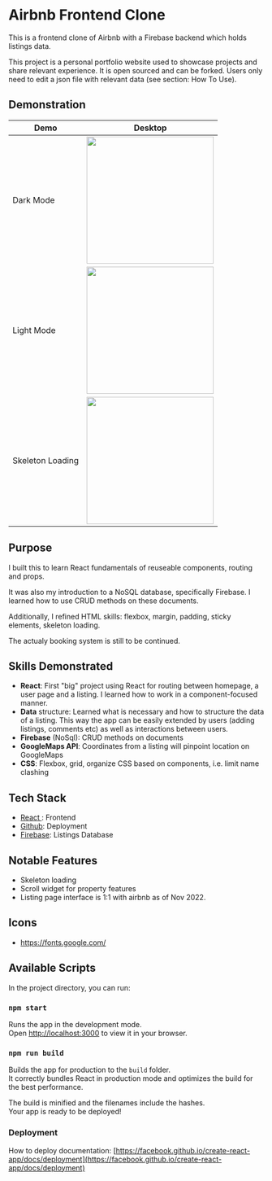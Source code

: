 # Airbnb Frontend Clone

This is a frontend clone of Airbnb with a Firebase backend which holds listings data. 


This project is a personal portfolio website used to showcase projects and share relevant experience. It is open sourced and can be forked. Users only need to edit a json file with relevant data (see section: How To Use).

## Demonstration

| Demo  | Desktop |
| ----------- | ----------- |
| Dark Mode | <img src="https://i.imgur.com/adg4VBy.gif" width="250px"/> |
| Light Mode | <img src="https://i.imgur.com/RBtsfqS.gif" width="250px"/> |
| Skeleton Loading | <img src="https://i.imgur.com/N6Nd4QE.gif" width="250px"/> |



## Purpose
I built this to learn React fundamentals of reuseable components, routing and props. 

It was also my introduction to a NoSQL database, specifically Firebase. I learned how to use CRUD methods on these documents. 

Additionally, I refined HTML skills: flexbox, margin, padding, sticky elements, skeleton loading.

The actualy booking system is still to be continued.

## Skills Demonstrated
- **React**: First "big" project using React for routing between homepage, a user page and a listing. I learned how to work in a component-focused manner. 
- **Data** structure: Learned what is necessary and how to structure the data of a listing. This way the app can be easily extended  by users (adding listings, comments etc) as well as interactions between users.
- **Firebase** (NoSql): CRUD methods on documents
- **GoogleMaps API**: Coordinates from a listing will pinpoint location on GoogleMaps
- **CSS**: Flexbox, grid, organize CSS based on components, i.e. limit name clashing

## Tech Stack
- [ React ](https://github.com/facebook/create-react-app): Frontend
- [Github](https://github.com/): Deployment
- [Firebase](https://firebase.google.com//): Listings Database
  


## Notable Features
- Skeleton loading
- Scroll widget for property features
- Listing page interface is 1:1 with airbnb as of Nov 2022.



## Icons
- https://fonts.google.com/


## Available Scripts

In the project directory, you can run:

### `npm start`

Runs the app in the development mode.\
Open [http://localhost:3000](http://localhost:3000) to view it in your browser.


### `npm run build`

Builds the app for production to the `build` folder.\
It correctly bundles React in production mode and optimizes the build for the best performance.

The build is minified and the filenames include the hashes.\
Your app is ready to be deployed!



### Deployment

How to deploy documentation: [https://facebook.github.io/create-react-app/docs/deployment](https://facebook.github.io/create-react-app/docs/deployment)

